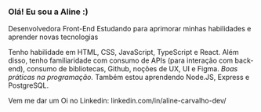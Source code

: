 ### Olá! Eu sou a Aline :)

Desenvolvedora Front-End
Estudando para aprimorar minhas habilidades e aprender novas tecnologias

Tenho habilidade em HTML, CSS, JavaScript, TypeScript e React. Além disso, tenho familiaridade com consumo de APIs (para interação com back-end), consumo de bibliotecas, Github, noções de UX, UI e Figma. *Boas práticas na programação.*
Também estou aprendendo Node.JS, Express e PostgreSQL.

Vem me dar um Oi no Linkedin: linkedin.com/in/aline-carvalho-dev/ 

